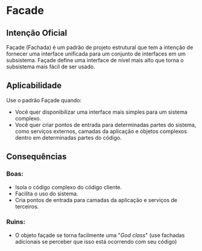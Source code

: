 # Facade

## Intenção Oficial

Façade (Fachada) é um padrão de projeto estrutural que tem a intenção de fornecer uma interface unificada para um conjunto de interfaces em um subsistema. Façade define uma interface de nível mais alto que torna o subsistema mais fácil de ser usado.

## Aplicabilidade

Use o padrão Façade quando:
- Você quer disponibilizar uma interface mais simples para um sistema complexo.
- Você quer criar pontos de entrada para determinadas partes do sistema, como serviços externos, camadas da aplicação e objetos complexos dentro em determinadas partes do código.

## Consequências

### Boas:

- Isola o código complexo do código cliente.
- Facilita o uso do sistema.
- Cria pontos de entrada para camadas da aplicação e serviços de terceiros.

### Ruins:

- O objeto façade se torna facilmente uma "*God class*" (use fachadas adicionais se perceber que isso está ocorrendo com seu código)
